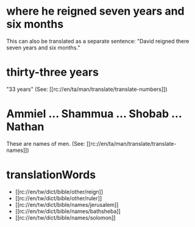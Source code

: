 # where he reigned seven years and six months

This can also be translated as a separate sentence: "David reigned there seven years and six months."

# thirty-three years

"33 years" (See: [[rc://en/ta/man/translate/translate-numbers]])

# Ammiel ... Shammua ... Shobab ... Nathan

These are names of men. (See: [[rc://en/ta/man/translate/translate-names]])

# translationWords

* [[rc://en/tw/dict/bible/other/reign]]
* [[rc://en/tw/dict/bible/other/ruler]]
* [[rc://en/tw/dict/bible/names/jerusalem]]
* [[rc://en/tw/dict/bible/names/bathsheba]]
* [[rc://en/tw/dict/bible/names/solomon]]